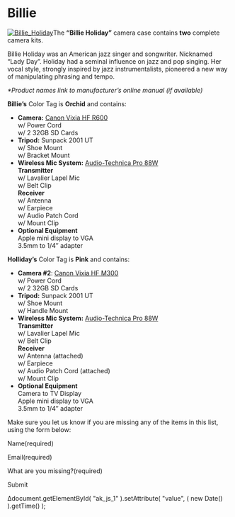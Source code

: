 # Billie

[![Billie_Holiday](https://make.wordpress.org/community/files/2015/09/Billie_Holiday-240x300.jpg)](https://make.wordpress.org/community/files/2015/09/Billie_Holiday.jpg)The **“Billie Holiday”** camera case contains **two** complete camera kits.

Billie Holiday was an American jazz singer and songwriter. Nicknamed “Lady Day”. Holiday had a seminal influence on jazz and pop singing. Her vocal style, strongly inspired by jazz instrumentalists, pioneered a new way of manipulating phrasing and tempo.

*\*Product names link to manufacturer’s online manual (if available)*

**Billie’s** Color Tag is **Orchid** and contains:

*   **Camera:** [Canon Vixia HF R600](https://wptv.files.wordpress.com/2015/08/hfr60-62-600-im-n-en.pdf)  
    w/ Power Cord  
    w/ 2 32GB SD Cards
*   **Tripod:** Sunpack 2001 UT  
    w/ Shoe Mount  
    w/ Bracket Mount
*   **Wireless Mic System:** [Audio-Technica Pro 88W](https://wptv.files.wordpress.com/2015/08/audio-technic-pro88w.pdf)  
    **Transmitter**  
    w/ Lavalier Lapel Mic  
    w/ Belt Clip  
    **Receiver**  
    w/ Antenna  
    w/ Earpiece  
    w/ Audio Patch Cord  
    w/ Mount Clip
*   **Optional Equipment**  
    Apple mini display to VGA  
    3.5mm to 1/4″ adapter

**Holliday’s** Color Tag is **Pink** and contains:

*   **Camera #2**: [Canon Vixia HF M300](https://wptv.files.wordpress.com/2015/08/canonhfm30-m31-m300-nim-en.pdf)  
    w/ Power Cord  
    w/ 2 32GB SD Cards
*   **Tripod:** Sunpack 2001 UT  
    w/ Shoe Mount  
    w/ Handle Mount
*   **Wireless Mic System:** [Audio-Technica Pro 88W](https://wptv.files.wordpress.com/2015/08/audio-technic-pro88w.pdf)  
    **Transmitter**  
    w/ Lavalier Lapel Mic  
    w/ Belt Clip  
    **Receiver**  
    w/ Antenna (attached)  
    w/ Earpiece  
    w/ Audio Patch Cord (attached)  
    w/ Mount Clip
*   **Optional Equipment**  
    Camera to TV Display  
    Apple mini display to VGA  
    3.5mm to 1/4″ adapter

Make sure you let us know if you are missing any of the items in this list, using the form below:

Name(required) 

Email(required) 

What are you missing?(required)

Submit   

Δdocument.getElementById( "ak\_js\_1" ).setAttribute( "value", ( new Date() ).getTime() );

<!--
*   [To-do](# "To-do")
-->
